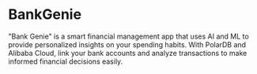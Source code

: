 # BankGenie
"Bank Genie" is a smart financial management app that uses AI and ML to provide personalized insights on your spending habits. With PolarDB and Alibaba Cloud, link your bank accounts and analyze transactions to make informed financial decisions easily.
